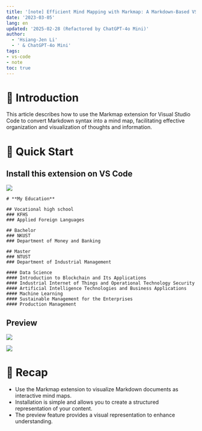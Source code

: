 ```yaml
---
title: '[note] Efficient Mind Mapping with Markmap: A Markdown-Based VScode Extension'
date: '2023-03-05'
lang: en
updated: '2025-02-28 (Refactored by ChatGPT-4o Mini)'
author:
  - 'Hsiang-Jen Li'
  - ' & ChatGPT-4o Mini'
tags:
- vs-code
- note
toc: true
---
```


# 📌 Introduction
This article describes how to use the Markmap extension for Visual Studio Code to convert Markdown syntax into a mind map, facilitating effective organization and visualization of thoughts and information.
<!-- more -->

# 🚀 Quick Start
## **Install this extension on VS Code**
![](https://i.imgur.com/6YFOq4e.png)
```markmap
# **My Education**

## Vocational high school
### KFHS
### Applied Foreign Languages

## Bachelor
### NKUST
### Department of Money and Banking

## Master
### NTUST
### Department of Industrial Management

#### Data Science
#### Introduction to Blockchain and Its Applications
#### Industrial Internet of Things and Operational Technology Security
#### Artificial Intelligence Technologies and Business Applications
#### Machine Learning
#### Sustainable Management for the Enterprises
#### Production Management
```

## **Preview**  
![](https://i.imgur.com/djNpe6Z.png)  

![](https://i.imgur.com/VolMWVt.png)

# 🔁 Recap
- Use the Markmap extension to visualize Markdown documents as interactive mind maps.
- Installation is simple and allows you to create a structured representation of your content.
- The preview feature provides a visual representation to enhance understanding.

